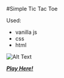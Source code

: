 #Simple Tic Tac Toe

Used:
- vanilla js
- css
- html


![Alt Text](https://media.giphy.com/media/CwjTnYAe16zqzgKkty/giphy.gif)

***[Play Here!](https://dilyanatanasov.github.io/tictactoe/)***
